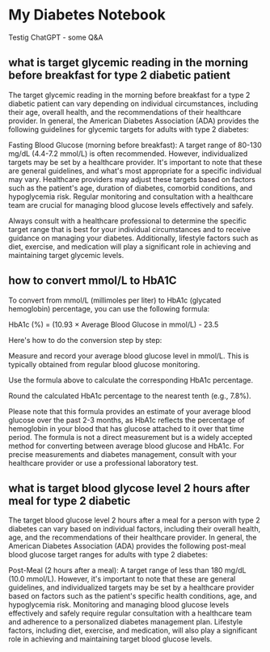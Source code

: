 # My Diabetes Notebook

Testig ChatGPT - some Q&A

## what is target glycemic reading in the morning before breakfast for type 2 diabetic patient

The target glycemic reading in the morning before breakfast for a type 2 diabetic patient can vary depending on individual circumstances, including their age, overall health, and the recommendations of their healthcare provider. In general, the American Diabetes Association (ADA) provides the following guidelines for glycemic targets for adults with type 2 diabetes:

Fasting Blood Glucose (morning before breakfast): A target range of 80-130 mg/dL (4.4-7.2 mmol/L) is often recommended. However, individualized targets may be set by a healthcare provider.
It's important to note that these are general guidelines, and what's most appropriate for a specific individual may vary. Healthcare providers may adjust these targets based on factors such as the patient's age, duration of diabetes, comorbid conditions, and hypoglycemia risk. Regular monitoring and consultation with a healthcare team are crucial for managing blood glucose levels effectively and safely.

Always consult with a healthcare professional to determine the specific target range that is best for your individual circumstances and to receive guidance on managing your diabetes. Additionally, lifestyle factors such as diet, exercise, and medication will play a significant role in achieving and maintaining target glycemic levels.



## how to convert mmol/L to HbA1C

To convert from mmol/L (millimoles per liter) to HbA1c (glycated hemoglobin) percentage, you can use the following formula:

HbA1c (%) = (10.93 × Average Blood Glucose in mmol/L) - 23.5

Here's how to do the conversion step by step:

Measure and record your average blood glucose level in mmol/L. This is typically obtained from regular blood glucose monitoring.

Use the formula above to calculate the corresponding HbA1c percentage.

Round the calculated HbA1c percentage to the nearest tenth (e.g., 7.8%).

Please note that this formula provides an estimate of your average blood glucose over the past 2-3 months, as HbA1c reflects the percentage of hemoglobin in your blood that has glucose attached to it over that time period. The formula is not a direct measurement but is a widely accepted method for converting between average blood glucose and HbA1c. For precise measurements and diabetes management, consult with your healthcare provider or use a professional laboratory test.

## what is target blood glycose level 2 hours after meal for type 2 diabetic

The target blood glucose level 2 hours after a meal for a person with type 2 diabetes can vary based on individual factors, including their overall health, age, and the recommendations of their healthcare provider. In general, the American Diabetes Association (ADA) provides the following post-meal blood glucose target ranges for adults with type 2 diabetes:

Post-Meal (2 hours after a meal): A target range of less than 180 mg/dL (10.0 mmol/L).
However, it's important to note that these are general guidelines, and individualized targets may be set by a healthcare provider based on factors such as the patient's specific health conditions, age, and hypoglycemia risk. Monitoring and managing blood glucose levels effectively and safely require regular consultation with a healthcare team and adherence to a personalized diabetes management plan. Lifestyle factors, including diet, exercise, and medication, will also play a significant role in achieving and maintaining target blood glucose levels.

